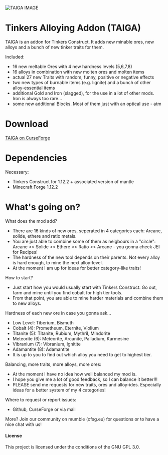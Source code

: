 ![TAIGA IMAGE](https://git.harting.dev/IdleGandalf/TAIGA/raw/branch/master/taiga.png)

Tinkers Alloying Addon (TAIGA)
===============

TAIGA is an addon for Tinkers Construct. It adds new minable ores, new alloys and a bunch of new tinker traits for them.

Included:
 * 16 new meltable Ores with 4 new hardness levels (5,6,7,8)
 * 16 alloys in combination with new molten ores and molten items
 * actual 27 new Traits with random, funny, positive or negative effects
 * two new types of burnable items (e.g. lignite) and a bunch of other alloy-essential items
 * additional Gold and Iron (slagged), for the use in a lot of other mods. Iron is always too rare...
 * some new additional Blocks. Most of them just with an optical use - atm

 
Download
===============
[TAIGA on CurseForge](http://minecraft.curseforge.com/projects/taiga-tinkers-alloying-addon/files)

Dependencies
===============
Necessary:
* Tinkers Construct for 1.12.2 + associated version of mantle
* Minecraft Forge 1.12.2


What's going on?
===
What does the mod add?
* There are 16 kinds of new ores, seperated in 4 categories each: Arcane, solide, ethere and ratio metals.
* You are just able to combine some of them as neigbours in a "circle": Arcane <> Solide <> Ethere <> Ratio <> Arcane - you gonna check JEI for Recipes!
* The hardness of the new tool depends on their parents. Not every alloy is hard enough, to mine the next alloy-level.
* At the moment I am up for ideas for better category-like traits!

How to start?
* Just start how you would usually start with Tinkers Construct. Go out, farm and mine until you find cobalt for high tier tools.
* From that point, you are able to mine harder materials and combine them to new alloys.

Hardness of each new ore in case you gonna ask...
* Low Level: Tiberium, Bismuth
* Cobalt (4): Prometheum, Eternite, Violium
* Titanite (5): Titanite, Rubium, Mythril, Mindorite
* Meteorite (6): Meteorite, Arcanite, Palladium, Karmesine
* Vibranium (7): Vibranium, Ignitite
* Adamantite (8): Adamantite
* It is up to you to find out which alloy you need to get to highest tier.

Balancing, more traits, more alloys, more ores:
* At the moment I have no idea how well balanced my mod is.
* I hope you give me a lot of good feedback, so I can balance it better!!!
* PLEASE send me requests for new traits, ores and alloy-ides. Especially ideas for a better system of my 4 categories!

Where to request or report issues:
* Github, CurseForge or via mail


More? Join our community on mumble (ofsg.eu) for questions or to have a nice chat with us!
 
#### License

This project is licensed under the conditions of the GNU GPL 3.0.